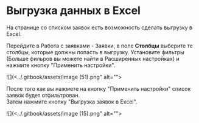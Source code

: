 # Выгрузка данных в Excel

На странице со списком заявок есть возможность сделать выгрузку в Excel.

Перейдите в Работа с заявками - Заявки, в поле **Столбцы** выберите те столбцы, которые должны попасть в выгрузку. Установите фильтры (Больше фильров вы можете найти в Расширенных настройках) и нажмите кнопку "Применить настройки".&#x20;

![](<../.gitbook/assets/image (51).png" alt=""><figcaption></figcaption></figure>

После того как вы нажмете на кнопку "Применить настройки" список заявок будет отфильтрован. \
Затем нажмите кнопку "Выгрузка заявок в Excel".

![](<../.gitbook/assets/image (15).png" alt=""><figcaption></figcaption></figure>
